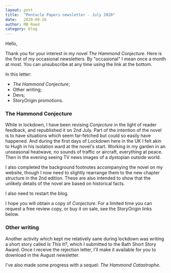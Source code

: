```yaml
---
layout: post
title:  "Pentacle Papers newsletter - July 2020"
date:   2020-09-26
author: MB Reed
category: blog
---
```



Hello,

Thank you for your interest in my novel *The Hammond Conjecture*. Here is the first of my occasional newsletters. By "occasional" I mean once a month at most. You can unsubscribe at any time using the link at the bottom.

In this letter:

* *The Hammond Conjecture*;
* Other writing;
* Devs;
* StoryOrigin promotions.


### The Hammond Conjecture

While in lockdown, I have been revising *Conjecture* in the light of reader feedback, and republished it on 2nd July.
Part of the intention of the novel is to have situations which seem far-fetched but could so easily have happened. And during the first days of Lockdown here in the UK I felt akin to Hugh in his isolation ward at the novel's start. Working in my garden in an unseasonal heatwave, no sounds of traffic or aircraft, everything at peace. Then in the evening seeing TV news images of a dystopian outside world. 

I also completed the background footnotes accompanying the novel on my website, though I now need to slightly rearrange them to the new chapter structure in the 2nd edition. These are also intended to show that the unlikely details of the novel are based on historical facts.

I also need to restart the blog.

I hope you will obtain a copy of *Conjecture*. For a limited time you can request a free review copy, or buy it on sale, see the StoryOrigin links below.


### Other writing

Another activity which kept me relatively sane during lockdown was writing a short story called *Is This It?*, which I submitted to the Bath Short Story Award. Once I receive the rejection letter, I'll make it available for you to download in the August newsletter.  

I've also made some progress with a sequel: *The Hammond Catastrophe*. 
